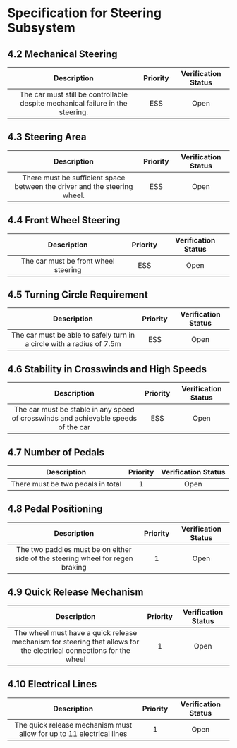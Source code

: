 # Specification for Steering Subsystem
## 4.2 Mechanical Steering
| Description | Priority | Verification Status |
|:---:|:---:|:---:|
| The car must still be controllable despite mechanical failure in the steering. | ESS | Open |

## 4.3 Steering Area
| Description | Priority | Verification Status |
|:---:|:---:|:---:|
| There must be sufficient space between the driver and the steering wheel. | ESS | Open |

## 4.4 Front Wheel Steering
| Description | Priority | Verification Status |
|:---:|:---:|:---:|
| The car must be front wheel steering | ESS | Open |

## 4.5 Turning Circle Requirement
| Description | Priority | Verification Status |
|:---:|:---:|:---:|
| The car must be able to safely turn in a circle with a radius of 7.5m | ESS | Open |

## 4.6 Stability in Crosswinds and High Speeds
| Description | Priority | Verification Status |
|:---:|:---:|:---:|
| The car must be stable in any speed of crosswinds and achievable speeds of the car | ESS | Open |

## 4.7 Number of Pedals
| Description | Priority | Verification Status |
|:---:|:---:|:---:|
| There must be two pedals in total  | 1 | Open |

## 4.8 Pedal Positioning
| Description | Priority | Verification Status |
|:---:|:---:|:---:|
| The two paddles must be on either side of the steering wheel for regen braking  | 1 | Open |

## 4.9 Quick Release Mechanism
| Description | Priority | Verification Status |
|:---:|:---:|:---:|
| The wheel must have a quick release mechanism for steering that allows for the electrical connections for the wheel | 1 | Open |

## 4.10 Electrical Lines
| Description | Priority | Verification Status |
|:---:|:---:|:---:|
| The quick release mechanism must allow for up to 11 electrical lines | 1 | Open |
